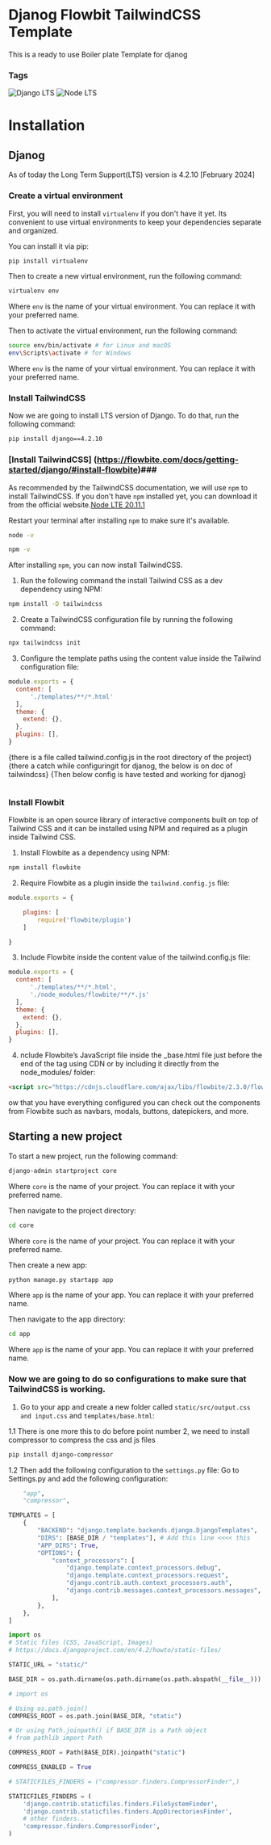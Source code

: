 # Djanog Flowbit TailwindCSS Template
 This is a ready to use Boiler plate Template for djanog 

### Tags ###
![Django LTS](https://img.shields.io/badge/Django-4.2.10-333333)
![Node LTS](https://img.shields.io/badge/Node-20.11.1-333333)

# Installation #

## Djanog ##

As of today the Long Term Support(LTS) version is 4.2.10  [February 2024]

### Create a virtual environment ###

First, you will need to install `virtualenv` if you don't have it yet. Its convenient to use virtual environments to keep your dependencies separate and organized.

You can install it via pip:

```bash
pip install virtualenv
```
Then to create a new virtual environment, run the following command:

```bash
virtualenv env
```
Where `env` is the name of your virtual environment. You can replace it with your preferred name.

Then to activate the virtual environment, run the following command:

```bash
source env/bin/activate # for Linux and macOS
env\Scripts\activate # for Windows
```
Where `env` is the name of your virtual environment. You can replace it with your preferred name.

### Install TailwindCSS ###

Now we are going to install LTS version of Django. To do that, run the following command:

```bash
pip install django==4.2.10
``` 

### [Install TailwindCSS] (https://flowbite.com/docs/getting-started/django/#install-flowbite)###

As recommended by the TailwindCSS documentation, we will use `npm` to install TailwindCSS. If you don't have `npm` installed yet, you can download it from the official website.[Node LTE 20.11.1](https://nodejs.org/dist/v20.11.1/node-v20.11.1-linux-x64.tar.xz)
 
Restart your terminal after installing `npm` to make sure it's available.
```bash
node -v
```
```bash
npm -v
```
After installing `npm`, you can now install TailwindCSS.
1. Run the following command the install Tailwind CSS as a dev dependency using NPM:
```bash
npm install -D tailwindcss
```
2. Create a TailwindCSS configuration file by running the following command:
```bash
npx tailwindcss init
```
3. Configure the template paths using the content value inside the Tailwind configuration file:

```js
module.exports = {
  content: [
      './templates/**/*.html'
  ],
  theme: {
    extend: {},
  },
  plugins: [],
}
```
{there is a file called tailwind.config.js in the root directory of the project}
{there a catch while configuringit for djanog, the below is on doc of tailwindcss}
{Then below config is have tested and working for djanog}

```js
```

### Install Flowbit ###

Flowbite is an open source library of interactive components built on top of Tailwind CSS and 
it can be installed using NPM and required as a plugin inside Tailwind CSS.

1. Install Flowbite as a dependency using NPM:
```bash
npm install flowbite
```

2. Require Flowbite as a plugin inside the `tailwind.config.js` file:
```js
module.exports = {

    plugins: [
        require('flowbite/plugin')
    ]

}
```
3. Include Flowbite inside the content value of the tailwind.config.js file:
```js
module.exports = {
  content: [
      './templates/**/*.html',
      './node_modules/flowbite/**/*.js'
  ],
  theme: {
    extend: {},
  },
  plugins: [],
}
```
4. nclude Flowbite’s JavaScript file inside the _base.html file just before the end of the <body> tag using CDN or by including it directly from the node_modules/ folder:
```html
<script src="https://cdnjs.cloudflare.com/ajax/libs/flowbite/2.3.0/flowbite.min.js"></script>
```
ow that you have everything configured you can check out the components from Flowbite such as navbars, modals, buttons, datepickers, and more.

## Starting a new project ##

To start a new project, run the following command:

```bash
django-admin startproject core
```
Where `core` is the name of your project. You can replace it with your preferred name.

Then navigate to the project directory:

```bash
cd core
```
Where `core` is the name of your project. You can replace it with your preferred name.

Then create a new app:

```bash
python manage.py startapp app
```
Where `app` is the name of your app. You can replace it with your preferred name.

Then navigate to the app directory:

```bash
cd app
```
Where `app` is the name of your app. You can replace it with your preferred name.

### Now we are going to do so configurations to make sure that TailwindCSS is working.

1. Go to your app and create a new folder called `static/src/output.css and input.css` 
and `templates/base.html`:

1.1 There is one more this to do before point number 2, we need to install compressor to compress the css and js files
```bash
pip install django-compressor
```
1.2 Then add the following configuration to the `settings.py` file: 
 Go to Settings.py and add the following configuration:
```python
    "app",
    "compressor",
```
```python
TEMPLATES = [
    {
        "BACKEND": "django.template.backends.django.DjangoTemplates",
        "DIRS": [BASE_DIR / "templates"], # Add this line <<<< this 
        "APP_DIRS": True,
        "OPTIONS": {
            "context_processors": [
                "django.template.context_processors.debug",
                "django.template.context_processors.request",
                "django.contrib.auth.context_processors.auth",
                "django.contrib.messages.context_processors.messages",
            ],
        },
    },
]
```
```python
import os
# Static files (CSS, JavaScript, Images)
# https://docs.djangoproject.com/en/4.2/howto/static-files/

STATIC_URL = "static/"

BASE_DIR = os.path.dirname(os.path.dirname(os.path.abspath(__file__)))

# import os

# Using os.path.join()
COMPRESS_ROOT = os.path.join(BASE_DIR, "static")

# Or using Path.joinpath() if BASE_DIR is a Path object
# from pathlib import Path

COMPRESS_ROOT = Path(BASE_DIR).joinpath("static")

COMPRESS_ENABLED = True

# STATICFILES_FINDERS = ("compressor.finders.CompressorFinder",)

STATICFILES_FINDERS = (
    'django.contrib.staticfiles.finders.FileSystemFinder',
    'django.contrib.staticfiles.finders.AppDirectoriesFinder',
    # other finders..
    'compressor.finders.CompressorFinder',
)
```